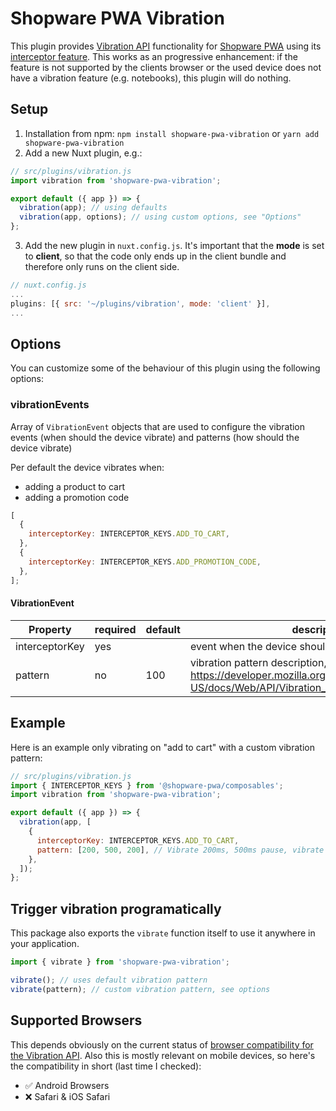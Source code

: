 # Shopware PWA Vibration

This plugin provides [Vibration API](https://developer.mozilla.org/en-US/docs/Web/API/Vibration_API) functionality for [Shopware PWA](https://github.com/vuestorefront/shopware-pwa) using its [interceptor feature](https://shopware-pwa-docs.vuestorefront.io/landing/concepts/interceptor.html#usage-examples). This works as an progressive enhancement: if the feature is not supported by the clients browser or the used device does not have a vibration feature (e.g. notebooks), this plugin will do nothing.

## Setup

1. Installation from npm: `npm install shopware-pwa-vibration` or `yarn add shopware-pwa-vibration`
2. Add a new Nuxt plugin, e.g.:

```js
// src/plugins/vibration.js
import vibration from 'shopware-pwa-vibration';

export default ({ app }) => {
  vibration(app); // using defaults
  vibration(app, options); // using custom options, see "Options"
};
```

3. Add the new plugin in `nuxt.config.js`. It's important that the **mode** is set to **client**, so that the code only ends up in the client bundle and therefore only runs on the client side.

```js
// nuxt.config.js
...
plugins: [{ src: '~/plugins/vibration', mode: 'client' }],
...
```

## Options

You can customize some of the behaviour of this plugin using the following options:

### vibrationEvents

Array of `VibrationEvent` objects that are used to configure the vibration events (when should the device vibrate) and patterns (how should the device vibrate)

Per default the device vibrates when:

- adding a product to cart
- adding a promotion code

```js
[
  {
    interceptorKey: INTERCEPTOR_KEYS.ADD_TO_CART,
  },
  {
    interceptorKey: INTERCEPTOR_KEYS.ADD_PROMOTION_CODE,
  },
];
```

#### VibrationEvent

| Property       | required | default | description                                                                                                             |
| -------------- | -------- | ------- | ----------------------------------------------------------------------------------------------------------------------- |
| interceptorKey | yes      |         | event when the device should vibrate                                                                                    |
| pattern        | no       | 100     | vibration pattern description, see https://developer.mozilla.org/en-US/docs/Web/API/Vibration_API#Describing_vibrations |

## Example

Here is an example only vibrating on "add to cart" with a custom vibration pattern:

```js
// src/plugins/vibration.js
import { INTERCEPTOR_KEYS } from '@shopware-pwa/composables';
import vibration from 'shopware-pwa-vibration';

export default ({ app }) => {
  vibration(app, [
    {
      interceptorKey: INTERCEPTOR_KEYS.ADD_TO_CART,
      pattern: [200, 500, 200], // Vibrate 200ms, 500ms pause, vibrate another 200ms
    },
  ]);
};
```

## Trigger vibration programatically

This package also exports the `vibrate` function itself to use it anywhere in your application.

```js
import { vibrate } from 'shopware-pwa-vibration';

vibrate(); // uses default vibration pattern
vibrate(pattern); // custom vibration pattern, see options
```

## Supported Browsers

This depends obviously on the current status of [browser compatibility for the Vibration API](https://developer.mozilla.org/en-US/docs/Web/API/Vibration_API#Browser_compatibility).
Also this is mostly relevant on mobile devices, so here's the compatibility in short (last time I checked):

- ✅ Android Browsers
- ❌ Safari & iOS Safari
